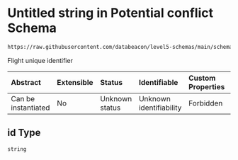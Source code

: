 # Untitled string in Potential conflict Schema

```txt
https://raw.githubusercontent.com/databeacon/level5-schemas/main/schemas/streaming/blender/pcd.schema.json#/properties/ownship/properties/id
```

Flight unique identifier

| Abstract            | Extensible | Status         | Identifiable            | Custom Properties | Additional Properties | Access Restrictions | Defined In                                                                              |
| :------------------ | :--------- | :------------- | :---------------------- | :---------------- | :-------------------- | :------------------ | :-------------------------------------------------------------------------------------- |
| Can be instantiated | No         | Unknown status | Unknown identifiability | Forbidden         | Allowed               | none                | [pcd.schema.json\*](../../out/streaming/blender/pcd.schema.json "open original schema") |

## id Type

`string`

